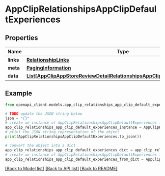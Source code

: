 # AppClipRelationshipsAppClipDefaultExperiences


## Properties

Name | Type | Description | Notes
------------ | ------------- | ------------- | -------------
**links** | [**RelationshipLinks**](RelationshipLinks.md) |  | [optional] 
**meta** | [**PagingInformation**](PagingInformation.md) |  | [optional] 
**data** | [**List[AppClipAppStoreReviewDetailRelationshipsAppClipDefaultExperienceData]**](AppClipAppStoreReviewDetailRelationshipsAppClipDefaultExperienceData.md) |  | [optional] 

## Example

```python
from openapi_client.models.app_clip_relationships_app_clip_default_experiences import AppClipRelationshipsAppClipDefaultExperiences

# TODO update the JSON string below
json = "{}"
# create an instance of AppClipRelationshipsAppClipDefaultExperiences from a JSON string
app_clip_relationships_app_clip_default_experiences_instance = AppClipRelationshipsAppClipDefaultExperiences.from_json(json)
# print the JSON string representation of the object
print(AppClipRelationshipsAppClipDefaultExperiences.to_json())

# convert the object into a dict
app_clip_relationships_app_clip_default_experiences_dict = app_clip_relationships_app_clip_default_experiences_instance.to_dict()
# create an instance of AppClipRelationshipsAppClipDefaultExperiences from a dict
app_clip_relationships_app_clip_default_experiences_from_dict = AppClipRelationshipsAppClipDefaultExperiences.from_dict(app_clip_relationships_app_clip_default_experiences_dict)
```
[[Back to Model list]](../README.md#documentation-for-models) [[Back to API list]](../README.md#documentation-for-api-endpoints) [[Back to README]](../README.md)


